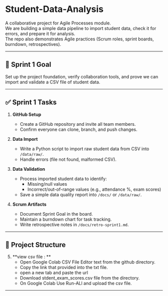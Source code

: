 # Student-Data-Analysis

A collaborative project for Agile Processes module.  
We are building a simple data pipeline to import student data, check it for errors, and prepare it for analysis.  
The repo also demonstrates Agile practices (Scrum roles, sprint boards, burndown, retrospectives).

---

## 🎯 Sprint 1 Goal
Set up the project foundation, verify collaboration tools, and prove we can import and validate a CSV file of student data.

---

## ✅ Sprint 1 Tasks

1. **GitHub Setup**
   - Create a GitHub repository and invite all team members.  
   - Confirm everyone can clone, branch, and push changes.  

2. **Data Import**
   - Write a Python script to import raw student data from CSV into `/data/raw/`.  
   - Handle errors (file not found, malformed CSV).  

3. **Data Validation**
   - Process imported student data to identify:  
     - Missing/null values  
     - Incorrect/out-of-range values (e.g., attendance %, exam scores)  
   - Save a simple data quality report into `/docs/` or `/data/raw/`.  

4. **Scrum Artifacts**
   - Document Sprint Goal in the board.  
   - Maintain a burndown chart for task tracking.  
   - Write retrospective notes in `/docs/retro-sprint1.md`.  

---

## 📂 Project Structure


5. **view csv file : **
   - Open Google Colab CSV File Editor text from the github directory. 
   - Copy the link that provided into the txt file.
   - open a new tab and paste the url
   - Download stdent_exam_scores.csv file from the directory.
   - On Google Colab Use Run-ALl and upload the csv file. 

---

